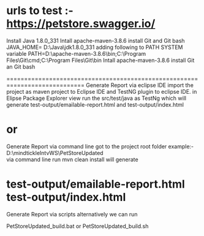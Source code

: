 urls to test :- https://petstore.swagger.io/
============================================================================
Install Java 1.8.0_331
Intall apache-maven-3.8.6
install Git and Git bash
JAVA_HOME= D:\Java\jdk1.8.0_331
adding following to PATH SYSTEM variable
PATH=D:\apache-maven-3.8.6\bin;C:\Program Files\Git\cmd;C:\Program Files\Git\bin
Intall apache-maven-3.8.6
install Git an Git bash


============================================================================
Generate Report via eclipse IDE
import the project as maven project to Eclipse IDE and TestNG plugin to eclipse IDE.
in Elipse Package Explorer view run the src/test/java as TestNg which
will generate test-output/emailable-report.html
and test-output/index.html

or 
============================================================================
Generate Report via command line
got to the project  root folder example:- D:\mindtickleIntvWS\PetStoreUpdated\
via command line run
mvn clean install 
will generate 

test-output/emailable-report.html
test-output/index.html
============================================================================ 
Generate Report via scripts
alternatively we can run
 
PetStoreUpdated_build.bat or PetStoreUpdated_build.sh

